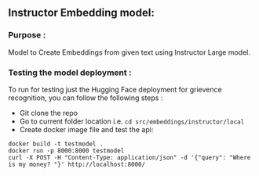 ## Instructor Embedding model:

### Purpose :
Model to Create Embeddings from given text using Instructor Large model.

### Testing the model deployment :  
To run for testing just the Hugging Face deployment for grievence recognition, you can follow the following steps : 

- Git clone the repo
- Go to current folder location i.e. ``` cd src/embeddings/instructor/local ```
- Create docker image file and test the api:  
```
docker build -t testmodel .
docker run -p 8000:8000 testmodel
curl -X POST -H "Content-Type: application/json" -d '{"query": "Where is my money? "}' http://localhost:8000/
```
